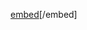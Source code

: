 [embed](https://github.com/pinoaudrey/Software-Engineering/files/11288502/Lab9_Instructions.pdf)[/embed]
